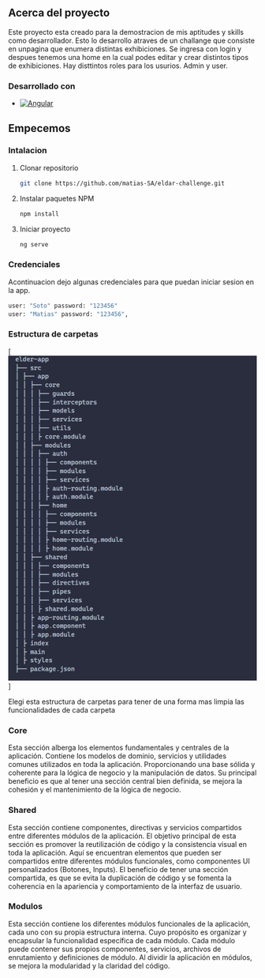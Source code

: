 ## Acerca del proyecto

Este proyecto esta creado para la demostracion de mis aptitudes y skills como desarrollador. Esto lo desarrollo atraves de un challange que consiste en unpagina que enumera distintas exhibiciones. Se ingresa con login y despues tenemos una home en la cual podes editar y crear distintos tipos de exhibiciones. Hay disttintos roles para los usurios. Admin y user.

### Desarrollado con

* [![Angular][Angular.io]][Angular-url]

## Empecemos

### Intalacion

1. Clonar repositorio
   ```sh
   git clone https://github.com/matias-SA/eldar-challenge.git
   ```
2. Instalar paquetes NPM
   ```sh
   npm install
   ```
3. Iniciar proyecto
   ```sh
   ng serve
   ```

### Credenciales

Acontinuacion dejo algunas credenciales para que puedan iniciar sesion en la app.

```sh
user: "Soto" password: "123456"
user: "Matias" password: "123456",
```

### Estructura de carpetas

[![Carpetas estructura][carpetas-screenshot]]

Elegi esta estructura de carpetas para tener de una forma mas limpia las funcionalidades de cada carpeta

### Core

Esta sección alberga los elementos fundamentales y centrales de la aplicación. Contiene los
modelos de dominio, servicios y utilidades comunes utilizados en toda la aplicación.
Proporcionando una base sólida y coherente para la lógica de negocio y la manipulación de
datos.
Su principal beneficio es que al tener una sección central bien definida, se mejora la
cohesión y el mantenimiento de la lógica de negocio.

### Shared

Esta sección contiene componentes, directivas y servicios compartidos entre diferentes
módulos de la aplicación. El objetivo principal de esta sección es promover la reutilización
de código y la consistencia visual en toda la aplicación. Aquí se encuentran elementos que
pueden ser compartidos entre diferentes módulos funcionales, como componentes UI
personalizados (Botones, Inputs).
El beneficio de tener una sección compartida, es que se evita la duplicación de código y se
fomenta la coherencia en la apariencia y comportamiento de la interfaz de usuario.

### Modulos

Esta sección contiene los diferentes módulos funcionales de la aplicación, cada uno con su
propia estructura interna. Cuyo propósito es organizar y encapsular la funcionalidad
específica de cada módulo. Cada módulo puede contener sus propios componentes,
servicios, archivos de enrutamiento y definiciones de módulo.
Al dividir la aplicación en módulos, se mejora la modularidad y la claridad del código. 

[Angular-url]: https://angular.io/
[Angular.io]: https://img.shields.io/badge/Angular-DD0031?style=for-the-badge&logo=angular&logoColor=white
[carpetas-screenshot]: /src/assets/carpetas_estructura.png